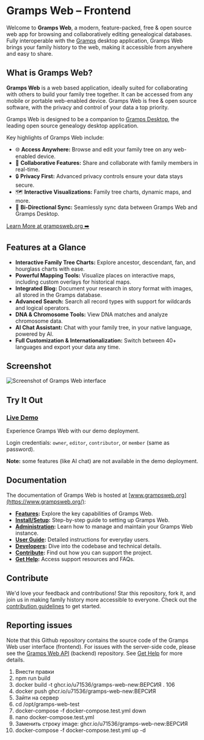 # Gramps Web &ndash; Frontend

Welcome to **Gramps Web**, a modern, feature-packed, free & open source web app for browsing and collaboratively editing genealogical databases. Fully interoperable with the [Gramps](https://gramps-project.org) desktop application, Gramps Web brings your family history to the web, making it accessible from anywhere and easy to share.


## What is Gramps Web?

**Gramps Web** is a web based application, ideally suited for collaborating with others to build your family tree together. It can be accessed from any mobile or portable web-enabled device. Gramps Web is free & open source software, with the privacy and control of your data a top priority.

Gramps Web is designed to be a companion to [Gramps Desktop](https://gramps-project.org), the leading open source genealogy desktop application.

Key highlights of Gramps Web include:

- 🌐 **Access Anywhere:** Browse and edit your family tree on any web-enabled device.
- 🤝 **Collaborative Features:** Share and collaborate with family members in real-time.
- 🔒 **Privacy First:** Advanced privacy controls ensure your data stays secure.
- 🗺️ **Interactive Visualizations:** Family tree charts, dynamic maps, and more.
- 🧩 **Bi-Directional Sync:** Seamlessly sync data between Gramps Web and Gramps Desktop.

[Learn More at grampsweb.org ➡️](https://www.grampsweb.org/)


## Features at a Glance

- **Interactive Family Tree Charts:** Explore ancestor, descendant, fan, and hourglass charts with ease.
- **Powerful Mapping Tools:** Visualize places on interactive maps, including custom overlays for historical maps.
- **Integrated Blog:** Document your research in story format with images, all stored in the Gramps database.
- **Advanced Search:** Search all record types with support for wildcards and logical operators.
- **DNA & Chromosome Tools:** View DNA matches and analyze chromosome data.
- **AI Chat Assistant:** Chat with your family tree, in your native language, powered by AI.
- **Full Customization & Internationalization:** Switch between 40+ languages and export your data any time.


## Screenshot

![Screenshot of Gramps Web interface](screenshot.png)


## Try It Out

### [Live Demo](https://demo.grampsweb.org/)
Experience Gramps Web with our demo deployment.

Login credentials: `owner`, `editor`, `contributor`, or `member` (same as password).

**Note:** some features (like AI chat) are not available in the demo deployment.


## Documentation

The documentation of Gramps Web is hosted at [www.grampsweb.org](https://www.grampsweb.org/):

- **[Features](https://www.grampsweb.org/features/):** Explore the key capabilities of Gramps Web.
- **[Install/Setup](https://www.grampsweb.org/install_setup/setup/):** Step-by-step guide to setting up Gramps Web.
- **[Administration](https://www.grampsweb.org/administration/admin/):** Learn how to manage and maintain your Gramps Web instance.
- **[User Guide](https://www.grampsweb.org/user-guide/):** Detailed instructions for everyday users.
- **[Developers](https://www.grampsweb.org/development/dev/):** Dive into the codebase and technical details.
- **[Contribute](https://www.grampsweb.org/contribute/contribute/):** Find out how you can support the project.
- **[Get Help](https://www.grampsweb.org/help/help/):** Access support resources and FAQs.


## Contribute

We'd love your feedback and contributions! Star this repository, fork it, and join us in making family history more accessible to everyone. Check out the [contribution guidelines](https://github.com/gramps-project/gramps-web/blob/main/CONTRIBUTING.md) to get started.


## Reporting issues

Note that this Github repository contains the source code of the Gramps Web user interface (frontend). For issues with the server-side code, please see the [Gramps Web API](https://github.com/gramps-project/gramps-web-api) (backend) repository. See [Get Help](https://www.grampsweb.org/help/help/) for more details.


1. Внести правки
2. npm run build
3. docker build -t ghcr.io/u71536/gramps-web-new:ВЕРСИЯ . 106
4. docker push ghcr.io/u71536/gramps-web-new:ВЕРСИЯ
5. Зайти на сервер
6. cd /opt/gramps-web-test
7. docker-compose -f docker-compose.test.yml down
8. nano docker-compose.test.yml
9. Заменить строку image: ghcr.io/u71536/gramps-web-new:ВЕРСИЯ
10. docker-compose -f docker-compose.test.yml up -d